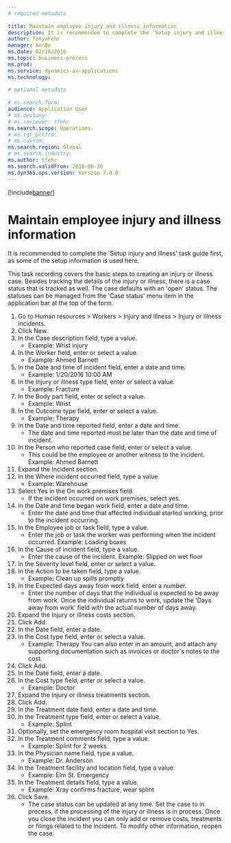 ```yaml
--- 
# required metadata 
 
title: Maintain employee injury and illness information
description: It is recommended to complete the 'Setup injury and illness' task guide first, as some of the setup information is used here. 
author: TonyaFehr 
manager: AnnBe 
ms.date: 02/16/2016
ms.topic: business-process 
ms.prod:  
ms.service: dynamics-ax-applications 
ms.technology:  
 
# optional metadata 
 
# ms.search.form:   
audience: Application User 
# ms.devlang:  
# ms.reviewer: tfehr 
ms.search.scope: Operations 
# ms.tgt_pltfrm:  
# ms.custom:  
ms.search.region: Global
# ms.search.industry: 
ms.author: tfehr 
ms.search.validFrom: 2016-06-30 
ms.dyn365.ops.version: Version 7.0.0 
---
```


[!include[banner](../includes/banner.md)]

# Maintain employee injury and illness information

It is recommended to complete the 'Setup injury and illness' task guide first, as some of the setup information is used here. 

This task recording covers the basic steps to creating an injury or illness case. Besides tracking the details of the injury or illness, there is a case status that is tracked as well.  The case defaults with an 'open' status.  The statuses can be managed from the 'Case status' menu item in the application bar at the top of the form.

1. Go to Human resources > Workers > Injury and illness > Injury or illness incidents.
2. Click New.
3. In the Case description field, type a value.
    * Example:  Wrist injury  
4. In the Worker field, enter or select a value.
    * Example: Ahmed Barnett  
5. In the Date and time of incident field, enter a date and time.
    * Example:  1/20/2016 10:00 AM  
6. In the Injury or illness type field, enter or select a value.
    * Example:  Fracture  
7. In the Body part field, enter or select a value.
    * Example:  Wrist  
8. In the Outcome type field, enter or select a value.
    * Example:  Therapy  
9. In the Date and time reported field, enter a date and time.
    * The date and time reported must be later than the date and time of incident.  
10. In the Person who reported case field, enter or select a value.
    * This could be the employee or another witness to the incident.  Example: Ahmed Barnett  
11. Expand the Incident section.
12. In the Where incident occurred field, type a value.
    * Example:  Warehouse  
13. Select Yes in the On work premises field.
    * If the incident occurred on work premises, select yes.  
14. In the Date and time began work field, enter a date and time.
    * Enter the date and time that affected individual started working, prior to the incident occurring.  
15. In the Employee job or task field, type a value.
    * Enter the job or task the worker was performing when the incident occurred.  Example:  Loading boxes  
16. In the Cause of incident field, type a value.
    * Enter the cause of the incident.  Example:  Slipped on wet floor  
17. In the Severity level field, enter or select a value.
18. In the Action to be taken field, type a value.
    * Example:  Clean up spills promptly  
19. In the Expected days away from work field, enter a number.
    * Enter the number of days that the individual is expected to be away from work.  Once the individual returns to work, update the 'Days away from work' field with the actual number of days away.  
20. Expand the Injury or illness costs section.
21. Click Add.
22. In the Date field, enter a date.
23. In the Cost type field, enter or select a value.
    * Example:  Therapy    You can also enter in an amount, and attach any supporting documentation such as invoices or doctor's notes to the cost.  
24. Click Add.
25. In the Date field, enter a date.
26. In the Cost type field, enter or select a value.
    * Example: Doctor  
27. Expand the Injury or illness treatments section.
28. Click Add.
29. In the Treatment date field, enter a date and time.
30. In the Treatment type field, enter or select a value.
    * Example:  Splint  
31. Optionally, set the emergency room hospital visit section to Yes.
32. In the Treatment comments field, type a value.
    * Example:  Splint for 2 weeks  
33. In the Physician name field, type a value.
    * Example:  Dr. Anderson  
34. In the Treatment facility and location field, type a value.
    * Example:  Elm St. Emergency  
35. In the Treatment details field, type a value.
    * Example:  Xray confirms fracture, wear splint  
36. Click Save.
    * The case status can be updated at any time.  Set the case to in process, if the processing of the injury or illness is in process.  Once you close the incident you can only add or remove costs, treatments or filings related to the incident.  To modify other information, reopen the case.  

